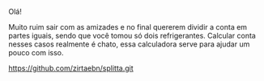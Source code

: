Olá!

Muito ruim sair com as amizades e no final quererem dividir a conta em partes iguais, sendo que você tomou só dois refrigerantes. Calcular conta nesses casos realmente é chato, essa calculadora serve para ajudar um pouco com isso.

https://github.com/zirtaebn/splitta.git